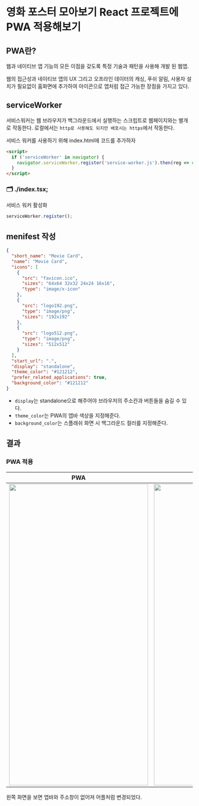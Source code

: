 # 영화 포스터 모아보기 React 프로젝트에 PWA 적용해보기

## PWA란?

웹과 네이티브 앱 기능의 모든 이점을 갖도록 특정 기술과 패턴을 사용해 개발 된 웹앱.

웹의 접근성과 네이티브 앱의 UX 그리고 오프라인 데이터의 캐싱, 푸쉬 알림, 사용자 설치가 필요없이 홈화면에 추가하여 아이콘으로 앱처럼 접근 가능한 장점을 가지고 있다.

## serviceWorker

서비스워커는 웹 브라우저가 백그라운드에서 실행하는 스크립트로 웹페이지와는 별개로 작동한다. 로컬에서는 `http로 사용해도 되지만 배포시는 https`에서 작동한다.

서비스 워커를 사용하기 위해 index.html에 코드를 추가하자

```html
<script>
  if ('serviceWorker' in navigator) {
    navigator.serviceWorker.register('service-worker.js').then(reg => console.log('Service worker registered.', reg));
  }
</script>
```

### 🗂 ./index.tsx;

서비스 워커 활성화

```js
serviceWorker.register();
```

## menifest 작성

```json
{
  "short_name": "Movie Card",
  "name": "Movie Card",
  "icons": [
    {
      "src": "favicon.ico",
      "sizes": "64x64 32x32 24x24 16x16",
      "type": "image/x-icon"
    },
    {
      "src": "logo192.png",
      "type": "image/png",
      "sizes": "192x192"
    },
    {
      "src": "logo512.png",
      "type": "image/png",
      "sizes": "512x512"
    }
  ],
  "start_url": ".",
  "display": "standalone",
  "theme_color": "#121212",
  "prefer_related_applications": true,
  "background_color": "#121212"
}
```

- `display`는 standalone으로 해주어야 브라우저의 주소칸과 버튼들을 숨길 수 있다.
- `theme_color`는 PWA의 앱바 색상을 지정해준다.
- `background_color`는 스플래쉬 화면 시 백그라운드 컬러를 지정해준다.

## 결과

### PWA 적용

|                                                                         PWA                                                                          |                                                                         WEB                                                                          |
| :--------------------------------------------------------------------------------------------------------------------------------------------------: | :--------------------------------------------------------------------------------------------------------------------------------------------------: |
| <img src="https://user-images.githubusercontent.com/40492343/153543994-a43b26dd-d176-4fa3-a9e4-1ec852e4755c.jpg" width="375px" height="812px"></img> | <img src="https://user-images.githubusercontent.com/40492343/153543996-2f4d7815-91c0-4519-9523-6da40bb963bc.jpg" width="375px" height="812px"></img> |

왼쪽 화면을 보면 앱바와 주소창이 없어져 어플처럼 변경되었다.
